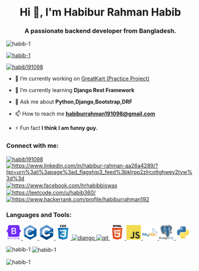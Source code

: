 <h1 align="center">Hi 👋, I'm Habibur Rahman Habib</h1>
<h3 align="center">A passionate backend developer from Bangladesh.</h3>

<p align="left"> <img src="https://komarev.com/ghpvc/?username=habib-1&label=Profile%20views&color=0e75b6&style=flat" alt="habib-1" /> </p>

<p align="left"> <a href="https://github.com/ryo-ma/github-profile-trophy"><img src="https://github-profile-trophy.vercel.app/?username=habib-1" alt="habib-1" /></a> </p>

<p align="left"> <a href="https://twitter.com/habib191098" target="blank"><img src="https://img.shields.io/twitter/follow/habib191098?logo=twitter&style=for-the-badge" alt="habib191098" /></a> </p>

- 🔭 I’m currently working on [GreatKart (Practice Project)](https://greatkart-8ieh.onrender.com)

- 🌱 I’m currently learning **Django Rest Framework**

- 💬 Ask me about **Python,Django,Bootstrap,DRF**

- 📫 How to reach me **habiburrahman191098@gmail.com**

- ⚡ Fun fact **I think I am funny guy.**

<h3 align="left">Connect with me:</h3>
<p align="left">
<a href="https://twitter.com/habib191098" target="blank"><img align="center" src="https://raw.githubusercontent.com/rahuldkjain/github-profile-readme-generator/master/src/images/icons/Social/twitter.svg" alt="habib191098" height="30" width="40" /></a>
<a href="https://linkedin.com/in/https://www.linkedin.com/in/habibur-rahman-aa26a4289/?lipi=urn%3ali%3apage%3ad_flagship3_feed%3bklrpp2zlrcottghwev2tvw%3d%3d" target="blank"><img align="center" src="https://raw.githubusercontent.com/rahuldkjain/github-profile-readme-generator/master/src/images/icons/Social/linked-in-alt.svg" alt="https://www.linkedin.com/in/habibur-rahman-aa26a4289/?lipi=urn%3ali%3apage%3ad_flagship3_feed%3bklrpp2zlrcottghwev2tvw%3d%3d" height="30" width="40" /></a>
<a href="https://fb.com/https://www.facebook.com/hrhabibbiswas" target="blank"><img align="center" src="https://raw.githubusercontent.com/rahuldkjain/github-profile-readme-generator/master/src/images/icons/Social/facebook.svg" alt="https://www.facebook.com/hrhabibbiswas" height="30" width="40" /></a>
<a href="https://www.leetcode.com/https://leetcode.com/u/habib360/" target="blank"><img align="center" src="https://raw.githubusercontent.com/rahuldkjain/github-profile-readme-generator/master/src/images/icons/Social/leet-code.svg" alt="https://leetcode.com/u/habib360/" height="30" width="40" /></a>
<a href="https://www.hackerearth.com/https://www.hackerrank.com/profile/habiburrahman192" target="blank"><img align="center" src="https://raw.githubusercontent.com/rahuldkjain/github-profile-readme-generator/master/src/images/icons/Social/hackerearth.svg" alt="https://www.hackerrank.com/profile/habiburrahman192" height="30" width="40" /></a>
</p>

<h3 align="left">Languages and Tools:</h3>
<p align="left"> <a href="https://getbootstrap.com" target="_blank" rel="noreferrer"> <img src="https://raw.githubusercontent.com/devicons/devicon/master/icons/bootstrap/bootstrap-plain-wordmark.svg" alt="bootstrap" width="40" height="40"/> </a> <a href="https://www.cprogramming.com/" target="_blank" rel="noreferrer"> <img src="https://raw.githubusercontent.com/devicons/devicon/master/icons/c/c-original.svg" alt="c" width="40" height="40"/> </a> <a href="https://www.w3schools.com/cpp/" target="_blank" rel="noreferrer"> <img src="https://raw.githubusercontent.com/devicons/devicon/master/icons/cplusplus/cplusplus-original.svg" alt="cplusplus" width="40" height="40"/> </a> <a href="https://www.w3schools.com/css/" target="_blank" rel="noreferrer"> <img src="https://raw.githubusercontent.com/devicons/devicon/master/icons/css3/css3-original-wordmark.svg" alt="css3" width="40" height="40"/> </a> <a href="https://www.djangoproject.com/" target="_blank" rel="noreferrer"> <img src="https://cdn.worldvectorlogo.com/logos/django.svg" alt="django" width="40" height="40"/> </a> <a href="https://git-scm.com/" target="_blank" rel="noreferrer"> <img src="https://www.vectorlogo.zone/logos/git-scm/git-scm-icon.svg" alt="git" width="40" height="40"/> </a> <a href="https://www.w3.org/html/" target="_blank" rel="noreferrer"> <img src="https://raw.githubusercontent.com/devicons/devicon/master/icons/html5/html5-original-wordmark.svg" alt="html5" width="40" height="40"/> </a> <a href="https://developer.mozilla.org/en-US/docs/Web/JavaScript" target="_blank" rel="noreferrer"> <img src="https://raw.githubusercontent.com/devicons/devicon/master/icons/javascript/javascript-original.svg" alt="javascript" width="40" height="40"/> </a> <a href="https://www.mysql.com/" target="_blank" rel="noreferrer"> <img src="https://raw.githubusercontent.com/devicons/devicon/master/icons/mysql/mysql-original-wordmark.svg" alt="mysql" width="40" height="40"/> </a> <a href="https://www.postgresql.org" target="_blank" rel="noreferrer"> <img src="https://raw.githubusercontent.com/devicons/devicon/master/icons/postgresql/postgresql-original-wordmark.svg" alt="postgresql" width="40" height="40"/> </a> <a href="https://www.python.org" target="_blank" rel="noreferrer"> <img src="https://raw.githubusercontent.com/devicons/devicon/master/icons/python/python-original.svg" alt="python" width="40" height="40"/> </a> </p>

<p><img align="left" src="https://github-readme-stats.vercel.app/api/top-langs?username=habib-1&show_icons=true&locale=en&layout=compact" alt="habib-1" /></p>

<p>&nbsp;<img align="center" src="https://github-readme-stats.vercel.app/api?username=habib-1&show_icons=true&locale=en" alt="habib-1" /></p>

<p><img align="center" src="https://github-readme-streak-stats.herokuapp.com/?user=habib-1&" alt="habib-1" /></p>
